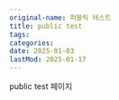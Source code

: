 ```yaml
---
original-name: 퍼블릭 테스트
title: public test
tags:
categories:
date: 2025-01-03
lastMod: 2025-01-17
---
```







public test 페이지


